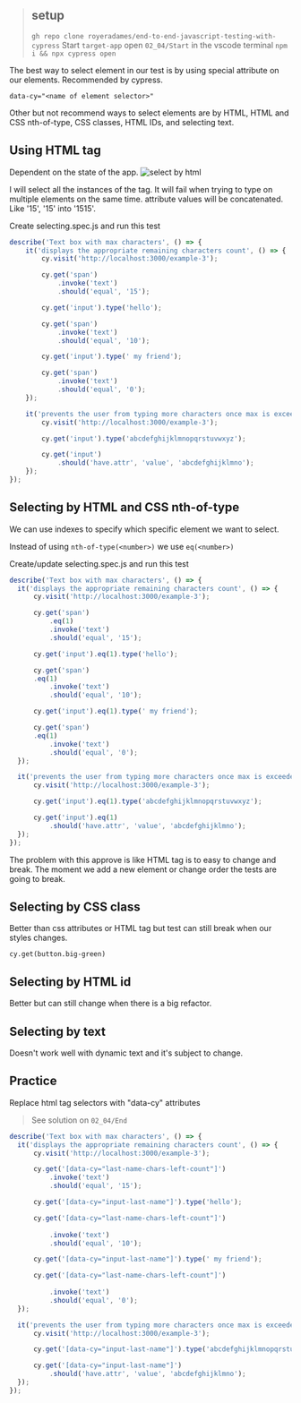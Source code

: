 > ## setup
> `gh repo clone royeradames/end-to-end-javascript-testing-with-cypress`
> Start `target-app`
> open `02_04/Start` in the vscode terminal
> `npm i && npx cypress open`

The best way to select element in our test is by using special attribute on our elements. Recommended by cypress.

`data-cy="<name of element selector>"`

Other but not recommend ways to select elements are by HTML, HTML and CSS nth-of-type, CSS classes, HTML IDs, and selecting text.
## Using HTML tag

Dependent on the state of the app.
![select by html](assets/testing/end-to-end/cypress/images/select-by-html.png)

I will select all the instances of the tag. 
It will fail when trying to type on multiple elements on the same time.
attribute values will be concatenated. Like '15', '15' into '1515'.

Create selecting.spec.js and run this test

```ts
describe('Text box with max characters', () => {
    it('displays the appropriate remaining characters count', () => {
        cy.visit('http://localhost:3000/example-3');

        cy.get('span')
            .invoke('text')
            .should('equal', '15');

        cy.get('input').type('hello');

        cy.get('span')
            .invoke('text')
            .should('equal', '10');

        cy.get('input').type(' my friend');

        cy.get('span')
            .invoke('text')
            .should('equal', '0');
    });

    it('prevents the user from typing more characters once max is exceeded', () => {
        cy.visit('http://localhost:3000/example-3');

        cy.get('input').type('abcdefghijklmnopqrstuvwxyz');

        cy.get('input')
            .should('have.attr', 'value', 'abcdefghijklmno');
    });
});
```

## Selecting by HTML and CSS nth-of-type

We can use indexes to specify which specific element we want to select.

Instead of using `nth-of-type(<number>)` we use `eq(<number>)`

Create/update selecting.spec.js and run this test

```ts
describe('Text box with max characters', () => {
  it('displays the appropriate remaining characters count', () => {
      cy.visit('http://localhost:3000/example-3');

      cy.get('span')
          .eq(1)
          .invoke('text')
          .should('equal', '15');

      cy.get('input').eq(1).type('hello');

      cy.get('span')
      .eq(1)
          .invoke('text')
          .should('equal', '10');

      cy.get('input').eq(1).type(' my friend');

      cy.get('span')
      .eq(1)
          .invoke('text')
          .should('equal', '0');
  });

  it('prevents the user from typing more characters once max is exceeded', () => {
      cy.visit('http://localhost:3000/example-3');

      cy.get('input').eq(1).type('abcdefghijklmnopqrstuvwxyz');

      cy.get('input').eq(1)
          .should('have.attr', 'value', 'abcdefghijklmno');
  });
});
```

The problem with this approve is like HTML tag is to easy to change and break. The moment we add a new element or change order the tests are going to break.

## Selecting by CSS class

Better than css attributes or HTML tag but test can still break when our styles changes.

`cy.get(button.big-green)`

## Selecting by HTML id

Better but can still change when there is a big refactor.

## Selecting by text

Doesn't work well with dynamic text and it's subject to change.


## Practice

Replace html tag selectors with "data-cy" attributes

> See solution on `02_04/End`


```ts
describe('Text box with max characters', () => {
  it('displays the appropriate remaining characters count', () => {
      cy.visit('http://localhost:3000/example-3');

      cy.get('[data-cy="last-name-chars-left-count"]')
          .invoke('text')
          .should('equal', '15');

      cy.get('[data-cy="input-last-name"]').type('hello');

      cy.get('[data-cy="last-name-chars-left-count"]')
      
          .invoke('text')
          .should('equal', '10');

      cy.get('[data-cy="input-last-name"]').type(' my friend');

      cy.get('[data-cy="last-name-chars-left-count"]')
      
          .invoke('text')
          .should('equal', '0');
  });

  it('prevents the user from typing more characters once max is exceeded', () => {
      cy.visit('http://localhost:3000/example-3');

      cy.get('[data-cy="input-last-name"]').type('abcdefghijklmnopqrstuvwxyz');

      cy.get('[data-cy="input-last-name"]')
          .should('have.attr', 'value', 'abcdefghijklmno');
  });
});
```